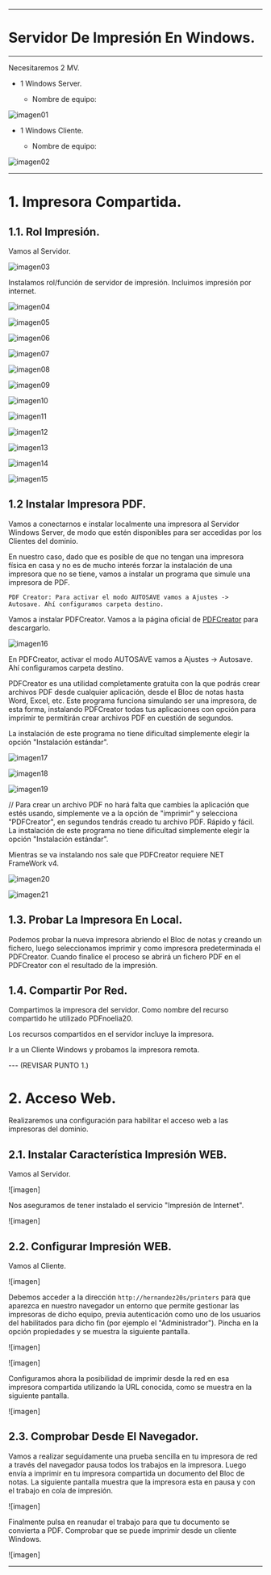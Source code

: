 ___

# **Servidor De Impresión En Windows.**

---

Necesitaremos 2 MV.

* 1 Windows Server.

  * Nombre de equipo:

![imagen01](./images/a1_servidor_impresion_windows/01.png)

* 1 Windows Cliente.

  * Nombre de equipo:

![imagen02](./images/a1_servidor_impresion_windows/02.png)

---

# **1. Impresora Compartida.**

## **1.1. Rol Impresión.**

Vamos al Servidor.

![imagen03](./images/a1_servidor_impresion_windows/03.png)

Instalamos rol/función de servidor de impresión. Incluimos impresión por internet.

![imagen04](./images/a1_servidor_impresion_windows/04.png)

![imagen05](./images/a1_servidor_impresion_windows/05.png)

![imagen06](./images/a1_servidor_impresion_windows/06.png)

![imagen07](./images/a1_servidor_impresion_windows/07.png)

![imagen08](./images/a1_servidor_impresion_windows/08.png)

![imagen09](./images/a1_servidor_impresion_windows/09.png)

![imagen10](./images/a1_servidor_impresion_windows/10.png)

![imagen11](./images/a1_servidor_impresion_windows/11.png)

![imagen12](./images/a1_servidor_impresion_windows/12.png)

![imagen13](./images/a1_servidor_impresion_windows/13.png)

![imagen14](./images/a1_servidor_impresion_windows/14.png)

![imagen15](./images/a1_servidor_impresion_windows/15.png)

## **1.2 Instalar Impresora PDF.**

Vamos a conectarnos e instalar localmente una impresora al Servidor Windows Server, de modo que estén disponibles para ser accedidas por los Clientes del dominio.

En nuestro caso, dado que es posible de que no tengan una impresora física en casa y no es de mucho interés forzar la instalación de una impresora que no se tiene, vamos a instalar un programa que simule una impresora de PDF.

~~~
PDF Creator: Para activar el modo AUTOSAVE vamos a Ajustes -> Autosave. Ahí configuramos carpeta destino.
~~~

Vamos a instalar PDFCreator. Vamos a la página oficial de [PDFCreator](http://pdfcreator.es/) para descargarlo.

![imagen16](./images/a1_servidor_impresion_windows/16.png)

En PDFCreator, activar el modo AUTOSAVE vamos a Ajustes -> Autosave. Ahí configuramos carpeta destino.

PDFCreator es una utilidad completamente gratuita con la que podrás crear archivos PDF desde cualquier aplicación, desde el Bloc de notas hasta Word, Excel, etc. Este programa funciona simulando ser una impresora, de esta forma, instalando PDFCreator todas tus aplicaciones con opción para imprimir te permitirán crear archivos PDF en cuestión de segundos.

La instalación de este programa no tiene dificultad simplemente elegir la opción "Instalación estándar".

![imagen17](./images/a1_servidor_impresion_windows/17.png)

![imagen18](./images/a1_servidor_impresion_windows/18.png)

![imagen19](./images/a1_servidor_impresion_windows/19.png)

// Para crear un archivo PDF no hará falta que cambies la aplicación que estés usando, simplemente ve a la opción de "imprimir" y selecciona "PDFCreator", en segundos tendrás creado tu archivo PDF. Rápido y fácil. La instalación de este programa no tiene dificultad simplemente elegir la opción "Instalación estándar".

Mientras se va instalando nos sale que PDFCreator requiere NET FrameWork v4.

![imagen20](./images/a1_servidor_impresion_windows/20.png)

![imagen21](./images/a1_servidor_impresion_windows/21.png)

## **1.3. Probar La Impresora En Local.**

Podemos probar la nueva impresora abriendo el Bloc de notas y creando un fichero, luego seleccionamos imprimir y como impresora predeterminada el PDFCreator. Cuando finalice el proceso se abrirá un fichero PDF en el PDFCreator con el resultado de la impresión.

## **1.4. Compartir Por Red.**

Compartimos la impresora del servidor. Como nombre del recurso compartido he utilizado PDFnoelia20.

Los recursos compartidos en el servidor incluye la impresora.

Ir a un Cliente Windows y probamos la impresora remota.

--- (REVISAR PUNTO 1.)

# **2. Acceso Web.**

Realizaremos una configuración para habilitar el acceso web a las impresoras del dominio.

## **2.1. Instalar Característica Impresión WEB.**

Vamos al Servidor.

![imagen]

Nos aseguramos de tener instalado el servicio "Impresión de Internet".

![imagen]

## **2.2. Configurar Impresión WEB.**

Vamos al Cliente.

![imagen]

Debemos acceder a la dirección `http://hernandez20s/printers` para que aparezca en nuestro navegador un entorno que permite gestionar las impresoras de dicho equipo, previa autenticación como uno de los usuarios del habilitados para dicho fin (por ejemplo el "Administrador"). Pincha en la opción propiedades y se muestra la siguiente pantalla.

![imagen]

![imagen]

Configuramos ahora la posibilidad de imprimir desde la red en esa impresora compartida utilizando la URL conocida, como se muestra en la siguiente pantalla.

![imagen]

## **2.3. Comprobar Desde El Navegador.**

Vamos a realizar seguidamente una prueba sencilla en tu impresora de red a través del navegador pausa todos los trabajos en la impresora. Luego envía a imprimir en tu impresora compartida un documento del Bloc de notas. La siguiente pantalla muestra que la impresora esta en pausa y con el trabajo en cola de impresión.

![imagen]

Finalmente pulsa en reanudar el trabajo para que tu documento se convierta a PDF. Comprobar que se puede imprimir desde un cliente Windows.

![imagen]

---
